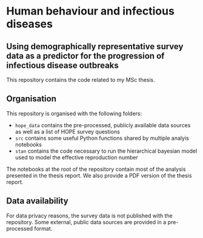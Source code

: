 # Human behaviour and infectious diseases
## Using demographically representative survey data as a predictor for the progression of infectious disease outbreaks

This repository contains the code related to my MSc thesis.

## Organisation

This repository is organised with the following folders:
 * `hope_data` contains the pre-processed, publicly available data sources as well as a list of HOPE survey questions
 * `src` contains some useful Python functions shared by multiple analyis notebooks
 * `stan` contains the code necessary to run the hierarchical bayesian model used to model the effective reproduction number

The notebooks at the root of the repository contain most of the analysis presented in the thesis report. We also provide a PDF version of the thesis report.

## Data availability

For data privacy reasons, the survey data is not published with the repository. Some external, public data sources are provided in a pre-processed format.
